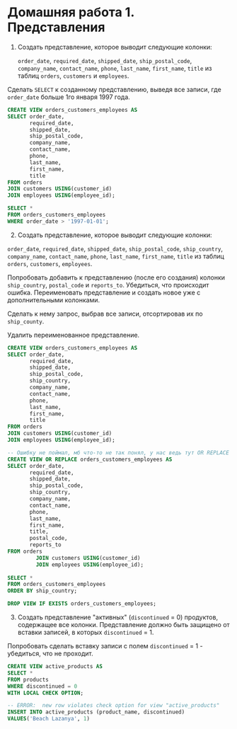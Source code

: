 # Домашняя работа 1. Представления

1. Создать представление, которое выводит следующие колонки:

    `order_date`, `required_date`, `shipped_date`, `ship_postal_code`, `company_name`, `contact_name`, `phone`, `last_name`, `first_name`, `title` из таблиц `orders`, `customers` и `employees`.

Сделать `SELECT` к созданному представлению, выведя все записи, где `order_date` больше 1го января 1997 года.

```sql
CREATE VIEW orders_customers_employees AS
SELECT order_date, 
	   required_date, 
	   shipped_date, 
	   ship_postal_code, 
	   company_name, 
	   contact_name, 
	   phone,
	   last_name, 
	   first_name, 
	   title
FROM orders
JOIN customers USING(customer_id)
JOIN employees USING(employee_id);

SELECT *
FROM orders_customers_employees
WHERE order_date > '1997-01-01';
```

2. Создать представление, которое выводит следующие колонки:

`order_date`, `required_date`, `shipped_date`, `ship_postal_code`, `ship_country`, `company_name`, `contact_name`, `phone`, `last_name`, `first_name`, `title` из таблиц `orders`, `customers`, `employees`.

Попробовать добавить к представлению (после его создания) колонки `ship_country`, `postal_code` и `reports_to`. Убедиться, что происходит ошибка. 
Переименовать представление и создать новое уже с дополнительными колонками.

Сделать к нему запрос, выбрав все записи, отсортировав их по `ship_county`.

Удалить переименованное представление.

```sql
CREATE VIEW orders_customers_employees AS
SELECT order_date, 
	   required_date, 
	   shipped_date,
	   ship_postal_code,
	   ship_country,
	   company_name,
	   contact_name,
	   phone,
	   last_name,
	   first_name,
	   title
FROM orders
JOIN customers USING(customer_id)
JOIN employees USING(employee_id);

-- Ошибку не поймал, мб что-то не так понял, у нас ведь тут OR REPLACE 
CREATE VIEW OR REPLACE orders_customers_employees AS
SELECT order_date,
       required_date,
       shipped_date,
       ship_postal_code,
       ship_country,
       company_name,
       contact_name,
       phone,
       last_name,
       first_name,
       title,
       postal_code,
       reports_to
FROM orders
         JOIN customers USING(customer_id)
         JOIN employees USING(employee_id);
         
SELECT *
FROM orders_customers_employees
ORDER BY ship_country;

DROP VIEW IF EXISTS orders_customers_employees;
```


3.  Создать представление "активных" (`discontinued` = 0) продуктов, содержащее все колонки. Представление должно быть защищено от вставки записей, в которых `discontinued` = 1.

Попробовать сделать вставку записи с полем `discontinued` = 1 - убедиться, что не проходит.

```sql
CREATE VIEW active_products AS
SELECT *
FROM products
WHERE discontinued = 0
WITH LOCAL CHECK OPTION;

-- ERROR:  new row violates check option for view "active_products"
INSERT INTO active_products (product_name, discontinued)
VALUES('Beach Lazanya', 1)
```
